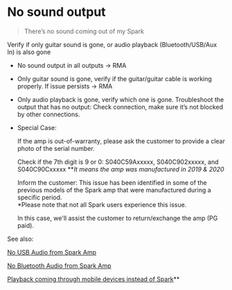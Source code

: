 # No sound output
> There’s no sound coming out of my Spark

Verify if only guitar sound is gone, or audio playback (Bluetooth/USB/Aux In) is also gone

-   No sound output in all outputs -> RMA
  
-   Only guitar sound is gone, verify if the guitar/guitar cable is working properly. If issue persists -> RMA
  
-   Only audio playback is gone, verify which one is gone. Troubleshoot the output that has no output: Check connection, make sure it’s not blocked by other connections.

- Special Case:
  
  If the amp is out-of-warranty, please ask the customer to provide a clear photo of the serial number.
  
  Check if the 7th digit is 9 or 0:
  S040C59Axxxxx, S040C902xxxxx, and S040C90Cxxxxx
  ***It means the amp was manufactured in 2019 & 2020*
  
  Inform the customer:
  This issue has been identified in some of the previous models of the Spark amp that were manufactured during a specific period.   
  *Please note that not all Spark users experience this issue.
  
  In this case, we'll assist the customer to return/exchange the amp (PG paid).



See also:  

[No USB Audio from Spark Amp](https://help.positivegrid.com/hc/en-us/articles/8280404570253-No-USB-Audio-from-Spark-Amp)

[No Bluetooth Audio from Spark Amp](https://help.positivegrid.com/hc/en-us/articles/8280403753229-No-Bluetooth-Audio-from-Spark-Amp)

[Playback coming through mobile devices instead of Spark](https://help.positivegrid.com/hc/en-us/articles/8140215334541-Playback-coming-through-mobile-devices-instead-of-Spark)**